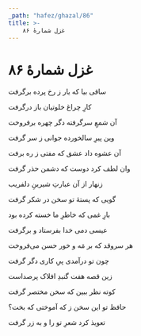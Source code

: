```yaml
---
_path: "hafez/ghazal/86"
title: >-
    غزل شمارهٔ ۸۶
---
```

# غزل شمارهٔ ۸۶

<div class="b" id="bn1"><div class="m1"><p>ساقی بیا که یار ز رخ پرده برگرفت</p></div>
<div class="m2"><p>کارِ چراغ خلوتیان باز درگرفت</p></div></div>
<div class="b" id="bn2"><div class="m1"><p>آن شمعِ سرگرفته دگر چهره برفروخت</p></div>
<div class="m2"><p>وین پیرِ سالخورده جوانی ز سر گرفت</p></div></div>
<div class="b" id="bn3"><div class="m1"><p>آن عشوه داد عشق که مفتی ز ره برفت</p></div>
<div class="m2"><p>وان لطف کرد دوست که دشمن حذر گرفت</p></div></div>
<div class="b" id="bn4"><div class="m1"><p>زنهار از آن عبارتِ شیرینِ دلفریب</p></div>
<div class="m2"><p>گویی که پستهٔ تو سخن در شکر گرفت</p></div></div>
<div class="b" id="bn5"><div class="m1"><p>بارِ غمی که خاطرِ ما خسته کرده بود</p></div>
<div class="m2"><p>عیسی دمی خدا بفرستاد و برگرفت</p></div></div>
<div class="b" id="bn6"><div class="m1"><p>هر سروقد که بر مَه و خور حسن می‌فروخت</p></div>
<div class="m2"><p>چون تو درآمدی پیِ کاری دگر گرفت</p></div></div>
<div class="b" id="bn7"><div class="m1"><p>زین قصه هفت گنبدِ افلاک پرصداست</p></div>
<div class="m2"><p>کوته نظر ببین که سخن مختصر گرفت</p></div></div>
<div class="b" id="bn8"><div class="m1"><p>حافظ تو این سخن ز که آموختی که بخت؟</p></div>
<div class="m2"><p>تعویذ کرد شعرِ تو را و به زر گرفت</p></div></div>
